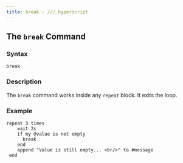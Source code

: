 ```yaml
---
title: break - ///_hyperscript
---
```


## The `break` Command

### Syntax

```ebnf
break
```

### Description

The `break` command works inside any `repeat` block.  It exits the loop.

### Example

```hyperscript
repeat 3 times
    wait 2s
    if my @value is not empty
      break
    end
    append "Value is still empty... <br/>" to #message
 end
```
